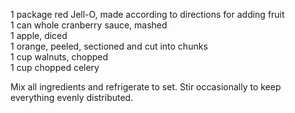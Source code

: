 ---
---

1 package red Jell-O, made according to directions for adding fruit  
1 can whole cranberry sauce, mashed  
1 apple, diced  
1 orange, peeled, sectioned and cut into chunks  
1 cup walnuts, chopped  
1 cup chopped celery  

Mix all ingredients and refrigerate to set. Stir occasionally to keep everything evenly distributed.
